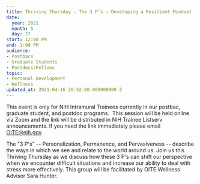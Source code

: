 ```yaml
---
title: Thriving Thursday - The 3 P’s – Developing a Resilient Mindset
date:
  year: 2021
  month: 5
  day: 27
start: 12:00 PM
end: 1:00 PM
audience:
- Postbacs
- Graduate Students
- Postdocs/Fellows
topic:
- Personal Development
- Wellness
updated_at: 2021-04-16 20:52:00.000000000 Z
---
```

This event is only for NIH Intramural Trainees currently in our postbac,
graduate student, and postdoc programs.  This session will be held
online via Zoom and the link will be distributed in NIH Trainee Listserv
announcements. If you need the link immediately please email
OITE@nih.gov. 

The "3 P's" -- Personalization, Permanence, and Pervasiveness --
describe the ways in which we see and relate to the world around us.
Join us this Thriving Thursday as we discuss how these 3 P's can shift
our perspective when we encounter difficult situations and increase our
ability to deal with stress more effectively. This group will be
facilitated by OITE Wellness Advisor Sara Hunter.

